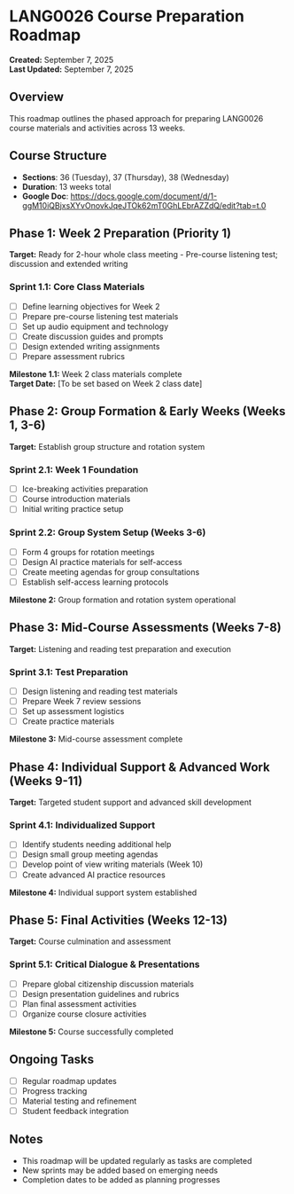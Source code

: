 # LANG0026 Course Preparation Roadmap

**Created:** September 7, 2025  
**Last Updated:** September 7, 2025

## Overview
This roadmap outlines the phased approach for preparing LANG0026 course materials and activities across 13 weeks.

## Course Structure
- **Sections**: 36 (Tuesday), 37 (Thursday), 38 (Wednesday)
- **Duration**: 13 weeks total
- **Google Doc**: https://docs.google.com/document/d/1-ggM10iQBjxsXYvOnovkJqeJTOk62mT0GhLEbrAZZdQ/edit?tab=t.0

## Phase 1: Week 2 Preparation (Priority 1)
**Target:** Ready for 2-hour whole class meeting - Pre-course listening test; discussion and extended writing

### Sprint 1.1: Core Class Materials
- [ ] Define learning objectives for Week 2
- [ ] Prepare pre-course listening test materials
- [ ] Set up audio equipment and technology
- [ ] Create discussion guides and prompts
- [ ] Design extended writing assignments
- [ ] Prepare assessment rubrics

**Milestone 1.1:** Week 2 class materials complete  
**Target Date:** [To be set based on Week 2 class date]

## Phase 2: Group Formation & Early Weeks (Weeks 1, 3-6)
**Target:** Establish group structure and rotation system

### Sprint 2.1: Week 1 Foundation
- [ ] Ice-breaking activities preparation
- [ ] Course introduction materials
- [ ] Initial writing practice setup

### Sprint 2.2: Group System Setup (Weeks 3-6)
- [ ] Form 4 groups for rotation meetings
- [ ] Design AI practice materials for self-access
- [ ] Create meeting agendas for group consultations
- [ ] Establish self-access learning protocols

**Milestone 2:** Group formation and rotation system operational

## Phase 3: Mid-Course Assessments (Weeks 7-8)
**Target:** Listening and reading test preparation and execution

### Sprint 3.1: Test Preparation
- [ ] Design listening and reading test materials
- [ ] Prepare Week 7 review sessions
- [ ] Set up assessment logistics
- [ ] Create practice materials

**Milestone 3:** Mid-course assessment complete

## Phase 4: Individual Support & Advanced Work (Weeks 9-11)
**Target:** Targeted student support and advanced skill development

### Sprint 4.1: Individualized Support
- [ ] Identify students needing additional help
- [ ] Design small group meeting agendas
- [ ] Develop point of view writing materials (Week 10)
- [ ] Create advanced AI practice resources

**Milestone 4:** Individual support system established

## Phase 5: Final Activities (Weeks 12-13)
**Target:** Course culmination and assessment

### Sprint 5.1: Critical Dialogue & Presentations
- [ ] Prepare global citizenship discussion materials
- [ ] Design presentation guidelines and rubrics
- [ ] Plan final assessment activities
- [ ] Organize course closure activities

**Milestone 5:** Course successfully completed

## Ongoing Tasks
- [ ] Regular roadmap updates
- [ ] Progress tracking
- [ ] Material testing and refinement
- [ ] Student feedback integration

## Notes
- This roadmap will be updated regularly as tasks are completed
- New sprints may be added based on emerging needs
- Completion dates to be added as planning progresses

